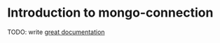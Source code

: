 # Introduction to mongo-connection

TODO: write [great documentation](http://jacobian.org/writing/what-to-write/)
